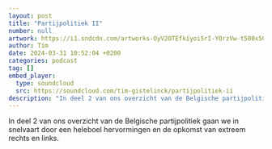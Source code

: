 ```yaml
---
layout: post
title: "Partijpolitiek II"
number: null
artwork: https://i1.sndcdn.com/artworks-OyV2OTEfkiyoi5rI-YOrzVw-t500x500.jpg
author: Tim
date: 2024-03-31 10:52:04 +0200
categories: podcast
tag: []
embed_player:
  type: soundcloud
  src: https://soundcloud.com/tim-gistelinck/partijpolitiek-ii
description: "In deel 2 van ons overzicht van de Belgische partijpolitiek gaan we in  snelvaart door een heleboel hervormingen en de opkomst van extreem rechts en links."
---
```

In deel 2 van ons overzicht van de Belgische partijpolitiek gaan we in  snelvaart door een heleboel hervormingen en de opkomst van extreem rechts en links.